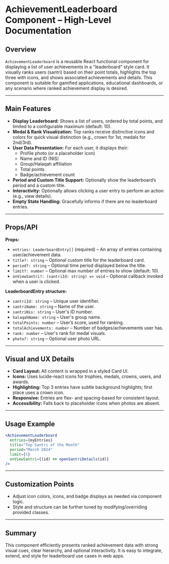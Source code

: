 # AchievementLeaderboard Component – High-Level Documentation

## Overview

`AchievementLeaderboard` is a reusable React functional component for displaying a list of user achievements in a "leaderboard" style card. It visually ranks users (santri) based on their point totals, highlights the top three with icons, and shows associated achievements and details. This component is suitable for gamified applications, educational dashboards, or any scenario where ranked achievement display is desired.

---

## Main Features

- **Display Leaderboard:** Shows a list of users, ordered by total points, and limited to a configurable maximum (default: 10).
- **Medal & Rank Visualization:** Top ranks receive distinctive icons and colors for quick visual distinction (e.g., crown for 1st, medals for 2nd/3rd).
- **User Data Presentation:** For each user, it displays their:
  - Profile photo (or a placeholder icon)
  - Name and ID (NIS)
  - Group/Halaqah affiliation
  - Total points
  - Badge/achievement count
- **Period and Custom Title Support:** Optionally show the leaderboard’s period and a custom title.
- **Interactivity:** Optionally allows clicking a user entry to perform an action (e.g., view details).
- **Empty State Handling:** Gracefully informs if there are no leaderboard entries.

---

## Props/API

**Props:**

- `entries: LeaderboardEntry[]` (required) – An array of entries containing user/achievement data.
- `title?: string` – Optional custom title for the leaderboard card.
- `period?: string` – Optional time period displayed below the title.
- `limit?: number` – Optional max number of entries to show (default: 10).
- `onViewSantri?: (santriId: string) => void` – Optional callback invoked when a user is clicked.

**LeaderboardEntry structure:**

- `santriId: string` – Unique user identifier.
- `santriName: string` – Name of the user.
- `santriNis: string` – User's ID number.
- `halaqahName: string` – User's group name.
- `totalPoints: number` – User’s score, used for ranking.
- `totalAchievements: number` – Number of badges/achievements user has.
- `rank: number` – User's rank for medal visuals.
- `photo?: string` – Optional user photo URL.

---

## Visual and UX Details

- **Card Layout:** All content is wrapped in a styled Card UI.
- **Icons:** Uses lucide-react icons for trophies, medals, crowns, users, and awards.
- **Highlighting:** Top 3 entries have subtle background highlights; first place uses a crown icon.
- **Responsive:** Entries are flex- and spacing-based for consistent layout.
- **Accessibility:** Falls back to placeholder icons when photos are absent.

---

## Usage Example

```jsx
<AchievementLeaderboard
  entries={myEntries}
  title="Top Santri of the Month"
  period="March 2024"
  limit={5}
  onViewSantri={(id) => openSantriDetails(id)}
/>
```

---

## Customization Points

- Adjust icon colors, icons, and badge displays as needed via component logic.
- Style and structure can be further tuned by modifying/overriding provided classes.

---

## Summary

This component efficiently presents ranked achievement data with strong visual cues, clear hierarchy, and optional interactivity. It is easy to integrate, extend, and style for leaderboard use cases in web apps.
